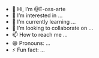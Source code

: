 - 👋 Hi, I’m @E-oss-arte
- 👀 I’m interested in ...
- 🌱 I’m currently learning ...
- 💞️ I’m looking to collaborate on ...
- 📫 How to reach me ...
- 😄 Pronouns: ...
- ⚡ Fun fact: ...

<!---
E-oss-arte/E-oss-arte is a ✨ special ✨ repository because its `README.md` (this file) appears on your GitHub profile.
You can click the Preview link to take a look at your changes.
--->
